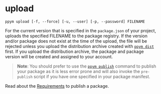 # upload

```
ppym upload [-f, --force] [-u, --user] [-p, --password] FILENAME
```

For the current version that is specified in the `package.json` of your
project, uploads the specified FILENAME to the package registry. If the
version and/or package does not exist at the time of the upload, the file
will be rejected unless you upload the distribution archive created with
[`ppym dist`](dist) first. If you upload the distribution archive, the
package and package version will be created and assigned to your account.

> __Note__: You should prefer to use the [`ppym publish`](publish) command
> to publish your package as it is less error prone and will also invoke
> the `pre-publish` script if you have one specified in your package manifest.

Read about the [Requirements](publish#requirements) to publish a package.
